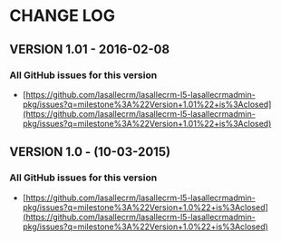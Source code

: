 # CHANGE LOG

## VERSION 1.01 - 2016-02-08

### All GitHub issues for this version
* [https://github.com/lasallecrm/lasallecrm-l5-lasallecrmadmin-pkg/issues?q=milestone%3A%22Version+1.01%22+is%3Aclosed](https://github.com/lasallecrm/lasallecrm-l5-lasallecrmadmin-pkg/issues?q=milestone%3A%22Version+1.01%22+is%3Aclosed)

## VERSION 1.0 - (10-03-2015)

### All GitHub issues for this version
* [https://github.com/lasallecrm/lasallecrm-l5-lasallecrmadmin-pkg/issues?q=milestone%3A%22Version+1.0%22+is%3Aclosed](https://github.com/lasallecrm/lasallecrm-l5-lasallecrmadmin-pkg/issues?q=milestone%3A%22Version+1.0%22+is%3Aclosed)






